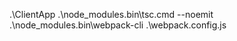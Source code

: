 .\ClientApp
.\node_modules\.bin\tsc.cmd --noemit
.\node_modules\.bin\webpack-cli .\webpack.config.js